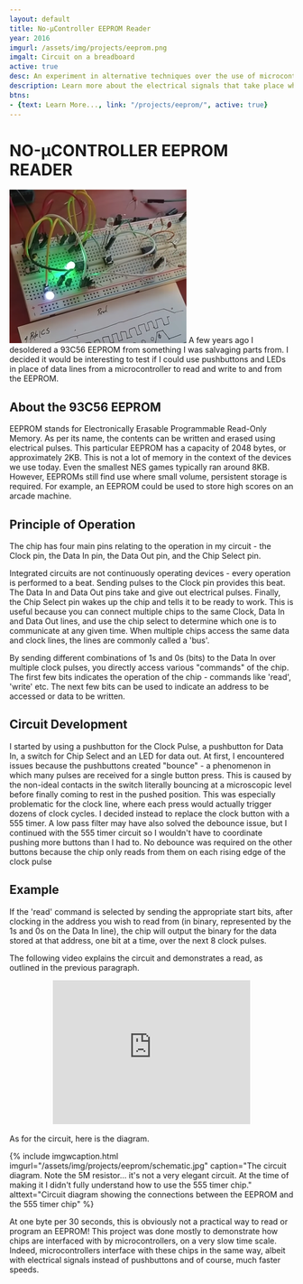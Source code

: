 ```yaml
---
layout: default
title: No-μController EEPROM Reader
year: 2016
imgurl: /assets/img/projects/eeprom.png
imgalt: Circuit on a breadboard
active: true
desc: An experiment in alternative techniques over the use of microcontrollers to interface with memory integrated circuits over the SPI protocol. Even though it is not a practical way of using these ICs, it is good educational "slow motion" look at the signals.
description: Learn more about the electrical signals that take place when reading an EEPROM
btns: 
- {text: Learn More..., link: "/projects/eeprom/", active: true}
---
```


<h1 class="override_caselock">NO-μCONTROLLER EEPROM READER</h1>
<img src="/assets/img/projects/eeprom.png" class="profilePhoto verylargepic"/>
A few years ago I desoldered a 93C56 EEPROM from something I was salvaging parts from. I decided it would be interesting to test if I could use pushbuttons and LEDs in place of data lines from a microcontroller to read and write to and from the EEPROM.

## About the 93C56 EEPROM

EEPROM stands for Electronically Erasable Programmable Read-Only Memory. As per its name, the contents can be written and erased using electrical pulses. This particular EEPROM has a capacity of 2048 bytes, or approximately 2KB. This is not a lot of memory in the context of the devices we use today. Even the smallest NES games typically ran around 8KB. However, EEPROMs still find use where small volume, persistent storage is required. For example, an EEPROM could be used to store high scores on an arcade machine.

## Principle of Operation

The chip has four main pins relating to the operation in my circuit - the Clock pin, the Data In pin, the Data Out pin, and the Chip Select pin.

Integrated circuits are not continuously operating devices - every operation is performed to a beat. Sending pulses to the Clock pin provides this beat. The Data In and Data Out pins take and give out electrical pulses. Finally, the Chip Select pin wakes up the chip and tells it to be ready to work. This is useful because you can connect multiple chips to the same Clock, Data In and Data Out lines, and use the chip select to determine which one is to communicate at any given time. When multiple chips access the same data and clock lines, the lines are commonly called a 'bus'.

By sending different combinations of 1s and 0s (bits) to the Data In over multiple clock pulses, you directly access various "commands" of the chip. The first few bits indicates the operation of the chip - commands like 'read', 'write' etc. The next few bits can be used to indicate an address to be accessed or data to be written.

## Circuit Development

I started by using a pushbutton for the Clock Pulse, a pushbutton for Data In, a switch for Chip Select and an LED for data out. At first, I encountered issues because the pushbuttons created "bounce" - a phenomenon in which many pulses are received for a single button press. This is caused by the non-ideal contacts in the switch literally bouncing at a microscopic level before finally coming to rest in the pushed position. This was especially problematic for the clock line, where each press would actually trigger dozens of clock cycles. I decided instead to replace the clock button with a 555 timer. A low pass filter may have also solved the debounce issue, but I continued with the 555 timer circuit so I wouldn't have to coordinate pushing more buttons than I had to. No debounce was required on the other buttons because the chip only reads from them on each rising edge of the clock pulse

## Example

If the 'read' command is selected by sending the appropriate start bits, after clocking in the address you wish to read from (in binary, represented by the 1s and 0s on the Data In line), the chip will output the binary for the data stored at that address, one bit at a time, over the next 8 clock pulses.

The following video explains the circuit and demonstrates a read, as outlined in the previous paragraph.

<div style="text-align:center;">	
    <iframe src="https://www.youtube.com/embed/bIUdJX0o8iU" allowfullscreen="" width="350" height="255" frameborder="0"></iframe>
</div>

As for the circuit, here is the diagram.

{% include imgwcaption.html 
imgurl="/assets/img/projects/eeprom/schematic.jpg" 
caption="The circuit diagram. Note the 5M resistor... it's not a very elegant circuit. At the time of making it I didn't fully understand how to use the 555 timer chip." 
alttext="Circuit diagram showing the connections between the EEPROM and the 555 timer chip"
%}


At one byte per 30 seconds, this is obviously not a practical way to read or program an EEPROM! This project was done mostly to demonstrate how chips are interfaced with by microcontrollers, on a very slow time scale. Indeed, microcontrollers interface with these chips in the same way, albeit with electrical signals instead of pushbuttons and of course, much faster speeds.